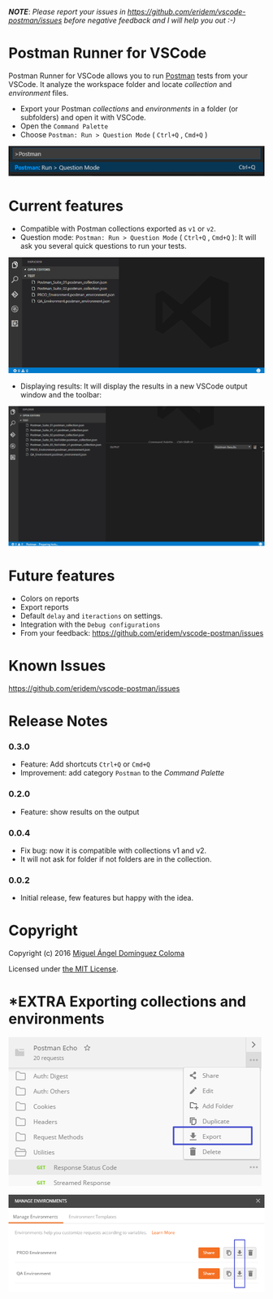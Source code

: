 ***NOTE***: *Please report your issues in <https://github.com/eridem/vscode-postman/issues> before negative feedback and I will help you out :-)*

# Postman Runner for VSCode

Postman Runner for VSCode allows you to run [Postman](https://www.getpostman.com/) tests from your VSCode. It analyze the workspace folder and locate *collection* and *environment* files.

- Export your Postman *collections* and *environments* in a folder (or subfolders) and open it with VSCode.
- Open the `Command Palette`
- Choose `Postman: Run > Question Mode` ( `Ctrl+Q` , `Cmd+Q` )

![Command palette image](https://raw.githubusercontent.com/eridem/vscode-postman/master/images/command-palette.png)

# Current features

- Compatible with Postman collections exported as `v1` or `v2`.
- Question mode: `Postman: Run > Question Mode` ( `Ctrl+Q` , `Cmd+Q` ): It will ask you several quick questions to run your tests.

![Running tests](https://raw.githubusercontent.com/eridem/vscode-postman/master/images/toolbar-choosing.gif)
- Displaying results: It will display the results in a new VSCode output window and the toolbar:

![Running tests](https://raw.githubusercontent.com/eridem/vscode-postman/master/images/console-running.gif)

# Future features

- Colors on reports
- Export reports
- Default `delay` and `iteractions` on settings.
- Integration with the `Debug configurations`
- From your feedback: <https://github.com/eridem/vscode-postman/issues>

# Known Issues

<https://github.com/eridem/vscode-postman/issues>

# Release Notes

### 0.3.0

- Feature: Add shortcuts `Ctrl+Q` or `Cmd+Q`
- Improvement: add category `Postman` to the *Command Palette*

### 0.2.0

- Feature: show results on the output

### 0.0.4

- Fix bug: now it is compatible with collections v1 and v2.
- It will not ask for folder if not folders are in the collection.

### 0.0.2

- Initial release, few features but happy with the idea.


# Copyright

Copyright (c) 2016 [Miguel Ángel Domínguez Coloma](http://eridem.net)

Licensed under [the MIT License](./LICENSE).

# *EXTRA Exporting collections and environments

![Exporting collections image](https://raw.githubusercontent.com/eridem/vscode-postman/master/images/export-collection.png)

![Exporting environments image](https://raw.githubusercontent.com/eridem/vscode-postman/master/images/export-environments.png)